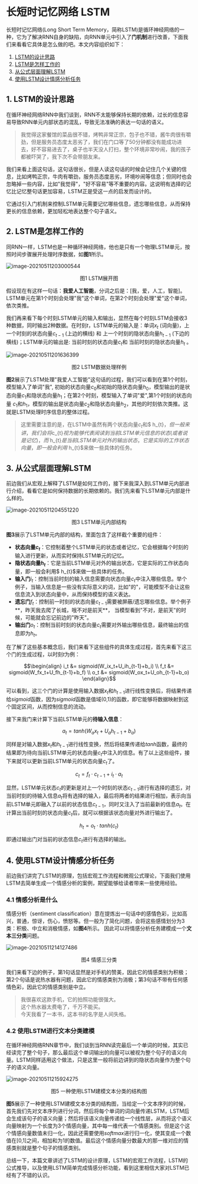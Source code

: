 # 长短时记忆网络 LSTM

长短时记忆网络(Long Short Term Memory，简称LSTM)是循环神经网络的一种，它为了解决RNN自身的缺陷，向RNN单元中引入了**门机制**进行改善，下面我们来看看它具体是怎么做的吧。本文内容组织如下：

1. [LSTM的设计思路](#1)
2. [LSTM是怎样工作的](#2)
3. [从公式层面理解LSTM](#3)
4. [使用LSTM设计情感分析任务](#4)



## 1. <span id="1">LSTM的设计思路</span>

在循环神经网络RNN中我们谈到，RNN不太能够保持长期的依赖，过长的信息容易导致RNN单元内部状态的混乱，导致无法准确的表达一句话的语义。

> 我觉得这家餐馆的菜品很不错，烤鸭非常正宗，包子也不错，酱牛肉很有嚼劲，但是服务员态度太恶劣了，我们在门口等了50分钟都没有能成功进去，好不容易进去了，桌子也半天没人打扫，整个环境非常吵闹，我的孩子都被吓哭了，我下次不会带朋友来。

我们来看上面这句话，这句话很长，但是人读这句话的时候会记住几个关键的信息，比如烤鸭正宗，牛肉有嚼劲，服务员态度恶劣，环境吵闹等信息；但同时也会忽略掉一些内容，比如"我觉得"，"好不容易"等不重要的内容。这说明有选择的记忆比记忆整句话更加容易，LSTM正是受这一点的启发而设计的。

它通过引入门机制来控制LSTM单元需要记忆哪些信息，遗忘哪些信息，从而保持更长的信息依赖，更加轻松地表达整个句子语义。

## 2.  <span id="2">LSTM是怎样工作的</span>

同RNN一样，LSTM也是一种循环神经网络，他也是只有一个物理LSTM单元，按照时间步骤展开处理时序数据，如**图1**所示。

![image-20210511203000544](https://raw.githubusercontent.com/1649759610/images_for_blog/master/image-20210511203000544.png)

<center>图1 LSTM展开图</center>

假设现在有这样一句话：**我爱人工智能**，分词之后是：[我，爱，人工，智能]。LSTM单元在第1个时刻会处理"我"这个单词，在第2个时刻会处理"爱"这个单词，依次类推。

我们再来看下每个时刻LSTM单元的输入和输出，显然在每个时刻LSTM会接收3种数据，同时输出2种数据。在时刻$t$，LSTM单元的输入是：单词$x_t$ (词向量)，上一个时刻的状态向量$c_{t-1}$ (上边的横线) 和 上一个时刻的隐状态向量$h_{t-1}$ (下边的横线)；LSTM单元的输出是: 当前时刻的状态向量$c_{t}$和 当前时刻的隐状态向量$h_{t}$ 。

![image-20210511201636399](https://raw.githubusercontent.com/1649759610/images_for_blog/master/image-20210511201636310.png)

<center>图2 LSTM数据处理样例</center>

**图2**展示了LSTM处理"我爱人工智能"这句话的过程，我们可以看到在第1个时刻，模型输入了单词"我", 初始的状态向量$c_0$和初始的隐状态向量$h_0$，模型输出的是状态向量$c_1$和隐状态向量$h_1$；在第2个时刻，模型输入了单词"爱",第1个时刻的状态向量 $c_1$和$h_1$，模型的输出是状态向量$c_2$和隐状态向量$h_2$，其他的时刻依次类推。这就是LSTM处理时序信息的整体过程。

> 这里需要注意的是，在LSTM中虽然有两个状态向量$c_{t}$和$ h_{t}$，但一般来讲，我们会将$c_{t}$视为能够代表阅读到当前LSTM单元信息的状态(或者说是记忆)， 而$ h_{t}$是当前LSTM单元对外的输出状态，它是实际的工作状态向量，即一般会利用$ h_{t}$来做一些具体的任务。

## 3.  <span id="3">从公式层面理解LSTM</span>

前边我们从宏观上解释了LSTM是如何工作的，接下来我深入到LSTM单元内部进行介绍，看看它是如何保持数据的长期依赖的。我们先来看下LSTM单元内部是什么样的。

![image-20210511204551220](https://raw.githubusercontent.com/1649759610/images_for_blog/master/image-20210511204551220.png)

<center> 图3 LSTM单元内部结构</center>

**图3**展示了LSTM单元内部的结构，里面包含了这样截个重要的组件：

* **状态向量$c_t$**：它控制着整个LSTM单元的状态或者记忆，它会根据每个时刻的输入进行更新，从而实时保持LSTM单元的记忆。
* **隐状态向量$h_t$**：它是当前LSTM单元对外的输出状态，它是实际的工作状态向量，即一般会利用$ h_{t}$来做一些具体的任务。
* **输入门**$i_t$：控制当前时刻的输入信息需要向状态向量$c_t$中注入哪些信息。举个例子，当输入信息是一些没有实际意义的词，比如"的"，可能模型不会让这些信息流入到状态向量中，从而保持模型的语义表达。
* **遗忘门**$f_t$：控制前一时刻的状态向量$c_{t-1}$需要被屏蔽/遗忘哪些信息。举个例子**，昨天我去爬了长城，哦不对是前天**， 当模型看到"不对，是前天"的时候，可能就会忘记前边的"昨天"。
* **输出门**$o_t$：控制当前时刻的状态向量$c_t$需要对外输出哪些信息，最终输出的信息即为$h_t$。

在了解了这些基本概念后，我们来看下这些组件的具体生成过程，首先来看下这三个门的生成过程，以时刻$t$为例：

$$\begin{align} i_t &= sigmoid(W_ix_t+U_ih_{t-1}+b_i) \\ f_t &= sigmoid(W_fx_t+U_fh_{t-1}+b_f) \\ o_t &= sigmoid(W_ox_t+U_oh_{t-1}+b_o) \end{align}$$

可以看到，这三个门的计算是使用输入数据$x_t$和$h_{t-1}$进行线性变换后，将结果传递给$sigmoid$函数，因为$sigmoid$函数是值域(0,1)的函数，即它能够将数据映射到这个固定区间，从而控制信息的流动。

接下来我门来计算下当前LSTM单元的**待输入信息**：

$$a_t = tanh(W_ax_t+U_ah_{t-1}+b_a)$$

同样是对输入数据$x_t$和$h_{t-1}$进行线性变换，然后将结果传递给$tanh$函数，最终的结果即为待向当前LSTM单元的状态向量$c_t$中注入的信息。有了以上这些组件，接下来就可以更新当前LSTM单元的状态向量$c_t$了。

$$c_t = f_t \cdot c_{t-1} + i_t \cdot a_t$$

显然，LSTM单元状态$c_t$的更新是对上一个时刻的状态$c_{t-1}$进行有选择的遗忘，对当前时刻的待输入信息$a_t$将有选择的输入，最后将两者的结果进行相加，表示向当前LSTM单元即融入了以前的状态信息$c_{t-1}$，同时又注入了当前最新的信息$a_t$。在计算出当前时刻的状态向量$c_t$后，就可以根据该状态向量对外进行输出了。

$$h_t=o_t \cdot tanh(c_t)$$

即通过输出门对当前的状态信息$c_t$进行有选择的输出。

## 4.  <span id="4">使用LSTM设计情感分析任务</span>

前边我们讲完了LSTM的原理，包括宏观工作流程和微观公式理论，下面我们使用LSTM去简单生成一个情感分析的案例，期望能够给读者带来一些使用经验。

### 4.1 情感分析是什么

情感分析（sentiment classification）意在提炼出一句话中的感情色彩，比如高兴，普通，惊讶，伤心，愤怒等。但一般为了简化问题，会将这些感情划分为3类：积极、中立和消极情感，如**图4**所示。 因此可以将情感分析任务建模成一个**文本三分类**问题。

![image-20210511214127486](https://raw.githubusercontent.com/1649759610/images_for_blog/master/image-20210511214127486.png)

<center>图4 情感三分类</center>

我们来看下边的例子，第1句话显然是对手机的赞美，因此它的情感类别为积极；第2个句话是说热水器有问题，因此它的情感类别为消极；第3句话不带有任何感情色彩，因此它的情感类别是中立。

> 我很喜欢这款手机，它的拍照功能很强大。  
> 这个热水器太费电了，千万不能买。  
> 今天我看了一本书，这本书的名字是人间失格。  

### 4.2 使用LSTM进行文本分类建模

在循环神经网络RNN章节中，我们谈到当RNN读完最后一个单词的时候，其实已经读完了整个句子，那么最后这个单词输出的向量可以被视为整个句子的语义向量。LSTM同样适用这个做法，只是这里一般将前边讲到的隐状态向量作为整个句子的语义向量。

![image-20210511215924275](https://raw.githubusercontent.com/1649759610/images_for_blog/master/image-20210511215924275.png)

<center> 图5 一种使用LSTM建模文本分类的结构图</center>

**图5**展示了一种使用LSTM建模文本分类的结构图，当给定一个文本序列的时候，首先我们先对文本序列进行分词，然后将每个单词的词向量传递LSTM，LSTM后会生成该句子的语义向量；然后将该语义向量传递给一个线性层，从而将这个语义向量映射为一个长度为3个情感向量，其中每一维代表一个情感类别。但是这个这个情感向量数值未归一化，因此还需要使用$softmax$进行归一化，使其变成一个数值在[0,1]之间，相加和为1的数值。最后这个情感向量分数最大的那一维对应的情感类别就是整个句子的情感类别。

总结一下，本篇文章讲述了LSTM的设计原理，LSTM的宏观工作流程，LSTM的公式推导，以及使用LSTM简单完成情感分析功能，看到这里相信大家对LSTM已经有了不错的认识。

